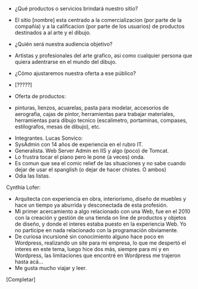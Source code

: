 - ¿Qué productos o servicios brindará nuestro sitio?
* El sitio [nombre] esta centrado a la comercializacion (por parte de la compañía) y a la calificacion (por parte de los usuarios) de productos destinados a al arte y el dibujo. 

- ¿Quién será nuestra audiencia objetivo? 
* Artistas y profesionales del arte grafico, asi como cualquier persona que quiera adentrarse en el mundo del dibujo.

- ¿Cómo ajustaremos nuestra oferta a ese público?
* [?????]

- Oferta de productos: 
* pinturas, lienzos, acuarelas, pasta para modelar, accesorios de aerografia, cajas de pintor, herramientas para trabajar materiales, herramientas para dibujo tecnico (escalimetro, portaminas, compases, estilografos, mesas de dibujo), etc.

- Integrantes. 
Lucas Sonvico:
- SysAdmin con 14 años de experiencia en el rubro IT. 
- Generalista. Web Server Admin en IIS y algo (poco) de Tomcat. 
- Lo frustra tocar el piano pero le pone (a veces) onda. 
- Es comun que sea el comic relief de las situaciones y no sabe cuando dejar de usar el spanglish (o dejar de hacer chistes. O ambos)
- Odia las listas.

Cynthia Lofer:
- Arquitecta con experiencia en obra, interiorismo, diseño de muebles y hace un tiempo ya aburrida y desconectada de esta profesión.
- Mi primer acercamiento a algo relacionado con una Web, fue en el 2010 con la creación y gestión de una tienda on line de productos y objetos de diseño, y donde el interes estaba puesto en la experiencia Web. Yo no participe en nada relacionado con la programación obviamente.
- De curiosa incursioné sin conocimiento alguno hace poco en Wordpress, realizando un site para mi empresa, lo que me despertó el interes en este tema, luego hice dos más, siempre para mi y en Wordpress, las limitaciones que encontré en Wordpress me trajeron hasta acá...
- Me gusta mucho viajar y leer.

[Completar]
